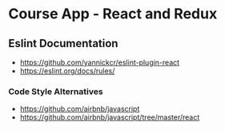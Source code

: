 # Course App - React and Redux

## Eslint Documentation
- https://github.com/yannickcr/eslint-plugin-react
- https://eslint.org/docs/rules/

### Code Style Alternatives
 - https://github.com/airbnb/javascript
 - https://github.com/airbnb/javascript/tree/master/react
